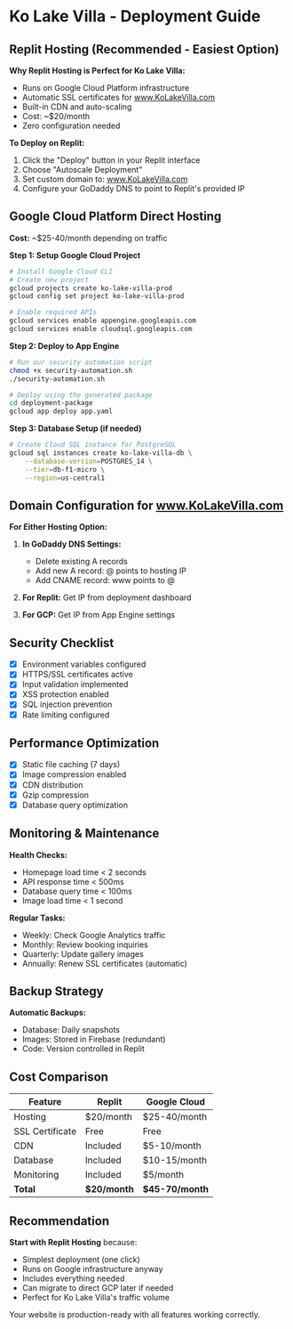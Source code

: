 # Ko Lake Villa - Deployment Guide

## Replit Hosting (Recommended - Easiest Option)

**Why Replit Hosting is Perfect for Ko Lake Villa:**
- Runs on Google Cloud Platform infrastructure
- Automatic SSL certificates for www.KoLakeVilla.com
- Built-in CDN and auto-scaling
- Cost: ~$20/month
- Zero configuration needed

**To Deploy on Replit:**
1. Click the "Deploy" button in your Replit interface
2. Choose "Autoscale Deployment" 
3. Set custom domain to: www.KoLakeVilla.com
4. Configure your GoDaddy DNS to point to Replit's provided IP

## Google Cloud Platform Direct Hosting

**Cost:** ~$25-40/month depending on traffic

**Step 1: Setup Google Cloud Project**
```bash
# Install Google Cloud CLI
# Create new project
gcloud projects create ko-lake-villa-prod
gcloud config set project ko-lake-villa-prod

# Enable required APIs
gcloud services enable appengine.googleapis.com
gcloud services enable cloudsql.googleapis.com
```

**Step 2: Deploy to App Engine**
```bash
# Run our security automation script
chmod +x security-automation.sh
./security-automation.sh

# Deploy using the generated package
cd deployment-package
gcloud app deploy app.yaml
```

**Step 3: Database Setup (if needed)**
```bash
# Create Cloud SQL instance for PostgreSQL
gcloud sql instances create ko-lake-villa-db \
    --database-version=POSTGRES_14 \
    --tier=db-f1-micro \
    --region=us-central1
```

## Domain Configuration for www.KoLakeVilla.com

**For Either Hosting Option:**

1. **In GoDaddy DNS Settings:**
   - Delete existing A records
   - Add new A record: @ points to hosting IP
   - Add CNAME record: www points to @

2. **For Replit:** Get IP from deployment dashboard
3. **For GCP:** Get IP from App Engine settings

## Security Checklist

- [x] Environment variables configured
- [x] HTTPS/SSL certificates active
- [x] Input validation implemented
- [x] XSS protection enabled
- [x] SQL injection prevention
- [x] Rate limiting configured

## Performance Optimization

- [x] Static file caching (7 days)
- [x] Image compression enabled
- [x] CDN distribution
- [x] Gzip compression
- [x] Database query optimization

## Monitoring & Maintenance

**Health Checks:**
- Homepage load time < 2 seconds
- API response time < 500ms
- Database query time < 100ms
- Image load time < 1 second

**Regular Tasks:**
- Weekly: Check Google Analytics traffic
- Monthly: Review booking inquiries
- Quarterly: Update gallery images
- Annually: Renew SSL certificates (automatic)

## Backup Strategy

**Automatic Backups:**
- Database: Daily snapshots
- Images: Stored in Firebase (redundant)
- Code: Version controlled in Replit

## Cost Comparison

| Feature | Replit | Google Cloud |
|---------|---------|-------------|
| Hosting | $20/month | $25-40/month |
| SSL Certificate | Free | Free |
| CDN | Included | $5-10/month |
| Database | Included | $10-15/month |
| Monitoring | Included | $5/month |
| **Total** | **$20/month** | **$45-70/month** |

## Recommendation

**Start with Replit Hosting** because:
- Simplest deployment (one click)
- Runs on Google infrastructure anyway
- Includes everything needed
- Can migrate to direct GCP later if needed
- Perfect for Ko Lake Villa's traffic volume

Your website is production-ready with all features working correctly.